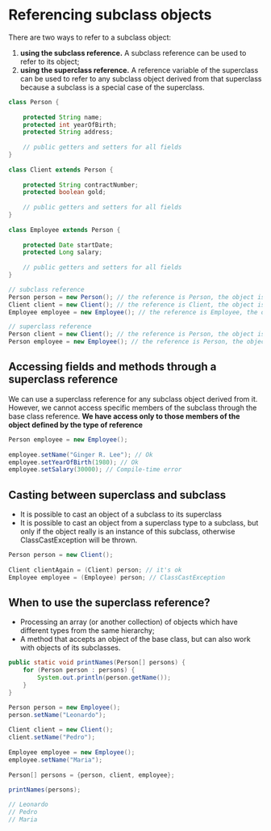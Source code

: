 # Referencing subclass objects

There are two ways to refer to a subclass object:

1. **using the subclass reference.** A subclass reference can be used to refer to its object;
2. **using the superclass reference.** A reference variable of the superclass can be used to refer to any subclass object derived from that superclass because a subclass is a special case of the superclass.

```java
class Person {
 
    protected String name;
    protected int yearOfBirth;
    protected String address;
 
    // public getters and setters for all fields
}
 
class Client extends Person {
 
    protected String contractNumber;
    protected boolean gold;
 
    // public getters and setters for all fields
}
 
class Employee extends Person {
 
    protected Date startDate;
    protected Long salary;
 
    // public getters and setters for all fields
}

// subclass reference
Person person = new Person(); // the reference is Person, the object is Person
Client client = new Client(); // the reference is Client, the object is Client
Employee employee = new Employee(); // the reference is Employee, the object is Employee

// superclass reference
Person client = new Client(); // the reference is Person, the object is Client
Person employee = new Employee(); // the reference is Person, the object is Employee
```

## Accessing fields and methods through a superclass reference

We can use a superclass reference for any subclass object derived from it. However, we cannot access specific members of the subclass through the base class reference. **We have access only to those members of the object defined by the type of reference**

```java
Person employee = new Employee();
 
employee.setName("Ginger R. Lee"); // Ok
employee.setYearOfBirth(1980); // Ok
employee.setSalary(30000); // Compile-time error
```

## Casting between superclass and subclass

- It is possible to cast an object of a subclass to its superclass
- It is possible to cast an object from a superclass type to a subclass, but only if the object really is an instance of this subclass, otherwise ClassCastException will be thrown.

```java
Person person = new Client();
 
Client clientAgain = (Client) person; // it's ok
Employee employee = (Employee) person; // ClassCastException
```

## When to use the superclass reference?

- Processing an array (or another collection) of objects which have different types from the same hierarchy;
- A method that accepts an object of the base class, but can also work with objects of its subclasses.

```java
public static void printNames(Person[] persons) {
    for (Person person : persons) {
        System.out.println(person.getName());
    }
}

Person person = new Employee();
person.setName("Leonardo");
 
Client client = new Client();
client.setName("Pedro");
 
Employee employee = new Employee();
employee.setName("Maria");
 
Person[] persons = {person, client, employee};
 
printNames(persons);

// Leonardo
// Pedro
// Maria
```